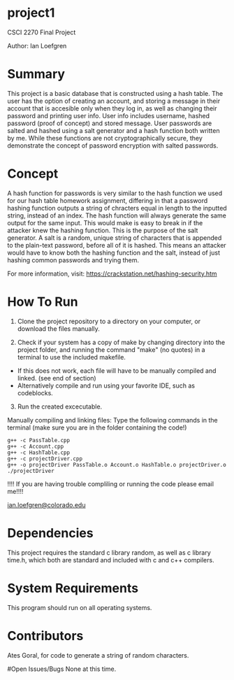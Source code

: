 # project1

CSCI 2270 Final Project

Author: Ian Loefgren

# Summary
This project is a basic database that is constructed using a hash table. The user has the option of creating an account, and storing a message in their account that is accesible only when they log in, as well as changing their password and printing user info. User info includes username, hashed password (proof of concept) and stored message. User passwords are salted and hashed using a salt generator and a hash function both written by me. While these functions are not cryptographically secure, they demonstrate the concept of password encryption with salted passwords.

# Concept
A hash function for passwords is very similar to the hash function we used for our hash table homework assignment, differing in that a password hashing function outputs a string of chracters equal in length to the inputted string, instead of an index. The hash function will always generate the same output for the same input. This would make is easy to break in if the attacker knew the hashing function. This is the purpose of the salt generator. A salt is a random, unique string of characters that is appended to the plain-text password, before all of it is hashed. This means an attacker would have to know both the hashing function and the salt, instead of just hashing common passwords and trying them.

For more information, visit: https://crackstation.net/hashing-security.htm

#  How To Run
1) Clone the project repository to a directory on your computer, or download the files manually.

2) Check if your system has a copy of make by changing directory into the project folder, and running the command "make" (no quotes) in a terminal to use the included makefile.
  - If this does not work, each file will have to be manually compiled and linked. (see end of section)
  - Alternatively compile and run using your favorite IDE, such as codeblocks.

3) Run the created excecutable.

Manually compiling and linking files:
Type the following commands in the terminal (make sure you are in the folder containing the code!)

    g++ -c PassTable.cpp
    g++ -c Account.cpp
    g++ -c HashTable.cpp
    g++ -c projectDriver.cpp
    g++ -o projectDriver PassTable.o Account.o HashTable.o projectDriver.o
    ./projectDriver

!!!!  If you are having trouble compliling or running the code please email me!!!!

  ian.loefgren@colorado.edu

# Dependencies
This project requires the standard c library random, as well as c library time.h, which both are standard and included with c and c++ compilers.

# System Requirements
This program should run on all operating systems.

# Contributors
Ates Goral, for code to generate a string of random characters.

#Open Issues/Bugs
None at this time.
